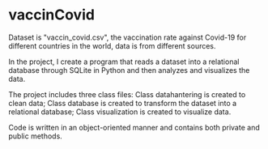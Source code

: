 # vaccinCovid

Dataset is "vaccin_covid.csv", the vaccination rate against Covid-19 for different countries in the world, data is from different sources. 

In the project, I create a program that reads a dataset into a relational database through SQLite in Python and then analyzes and visualizes the data.

The project includes three class files:
Class datahantering is created to clean data;
Class database is created to transform the dataset into a relational database; 
Class visualization is created to visualize data.

Code is written in an object-oriented manner and contains both private and public methods.